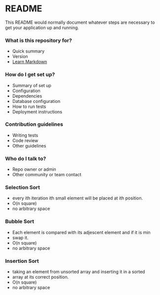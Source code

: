 # README #

This README would normally document whatever steps are necessary to get your application up and running.

### What is this repository for? ###

* Quick summary
* Version
* [Learn Markdown](https://bitbucket.org/tutorials/markdowndemo)

### How do I get set up? ###

* Summary of set up
* Configuration
* Dependencies
* Database configuration
* How to run tests
* Deployment instructions

### Contribution guidelines ###

* Writing tests
* Code review
* Other guidelines

### Who do I talk to? ###

* Repo owner or admin
* Other community or team contact

### Selection Sort ###
* every ith iteration ith small element will be placed at ith position.
* O(n square)
* no arbitrary space
### Bubble Sort ###
* Each element is compared with its adjescent element and if it is min 
* swap it. 
* O(n square)
* no arbitrary space
### Insertion Sort ###
* taking an element from unsorted array and inserting it in a sorted  
*  array at  its correct position.
* O(n square)
* no arbitrary space